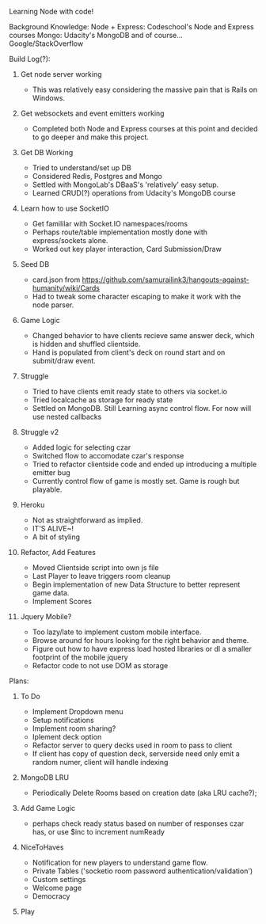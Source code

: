 Learning Node with code!

Background Knowledge:
Node + Express: Codeschool's Node and Express courses
Mongo: Udacity's MongoDB
and of course... Google/StackOverflow

Build Log(?):

1. Get node server working
	- This was relatively easy considering the massive pain that is Rails on Windows.

2. Get websockets and event emitters working
	- Completed both Node and Express courses at this point and decided to go deeper and make this project.
	
3. Get DB Working
	- Tried to understand/set up DB
	- Considered Redis, Postgres and Mongo
	- Settled with MongoLab's DBaaS's 'relatively' easy setup.
	- Learned CRUD(?) operations from Udacity's MongoDB course

4. Learn how to use SocketIO
	- Get famililar with Socket.IO namespaces/rooms
	- Perhaps route/table implementation mostly done with express/sockets alone.
	- Worked out key player interaction, Card Submission/Draw

5. Seed DB
	- card.json from https://github.com/samurailink3/hangouts-against-humanity/wiki/Cards
	- Had to tweak some character escaping to make it work with the node parser.

6. Game Logic
	- Changed behavior to have clients recieve same answer deck, which is hidden and shuffled clientside.
	- Hand is populated from client's deck on round start and on submit/draw event.

7. Struggle
	- Tried to have clients emit ready state to others via socket.io
	- Tried localcache as storage for ready state
	- Settled on MongoDB. Still Learning async control flow. For now will use nested callbacks

8. Struggle v2
	- Added logic for selecting czar
	- Switched flow to accomodate czar's response
	- Tried to refactor clientside code and ended up introducing a multiple emitter bug
	- Currently control flow of game is mostly set. Game is rough but playable.

9. Heroku
	- Not as straightforward as implied.
	- IT'S ALIVE~!
	- A bit of styling

10. Refactor, Add Features
	- Moved Clientside script into own js file
	- Last Player to leave triggers room cleanup
	- Begin implementation of new Data Structure to better represent game data.
	- Implement Scores

11. Jquery Mobile?
	- Too lazy/late to implement custom mobile interface.
	- Browse around for hours looking for the right behavior and theme.
	- Figure out how to have express load hosted libraries or dl a smaller footprint of the mobile jquery
	- Refactor code to not use DOM as storage

Plans:

1. To Do
	- Implement Dropdown menu
	- Setup notifications
	- Implement room sharing?
	- Iplement deck option
	- Refactor server to query decks used in room to pass to client
	- If client has copy of question deck, serverside need only emit a random numer, client will handle indexing

2. MongoDB LRU
	- Periodically Delete Rooms based on creation date (aka LRU cache?);

3. Add Game Logic
	- perhaps check ready status based on number of responses czar has, or use $inc to increment numReady

5. NiceToHaves
	- Notification for new players to understand game flow.
	- Private Tables ('socketio room password authentication/validation')
	- Custom settings
	- Welcome page
	- Democracy

6. Play